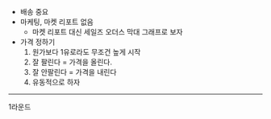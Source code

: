 - 배송 중요
- 마케팅, 마켓 리포트 없음
	- 마켓 리포트 대신 세일즈 오더스 막대 그래프로 보자
- 가격 정하기
	1. 원가보다 1유로라도 무조건 높게 시작
	2. 잘 팔린다 = 가격을 올린다. 
	3. 잘 안팔린다 = 가격을 내린다
	4. 유동적으로 하자

---
1라운드
